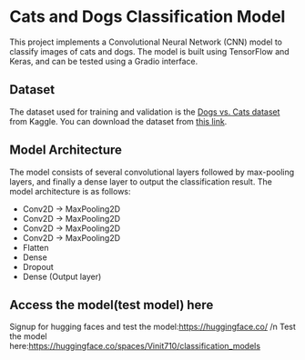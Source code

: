 
# Cats and Dogs Classification Model

This project implements a Convolutional Neural Network (CNN) model to classify images of cats and dogs. The model is built using TensorFlow and Keras, and can be tested using a Gradio interface.

## Dataset

The dataset used for training and validation is the [Dogs vs. Cats dataset](https://www.kaggle.com/datasets/vinitdesai564/cats-dogs-classification-dataset/data) from Kaggle. You can download the dataset from [this link](https://www.kaggle.com/datasets/vinitdesai564/cats-dogs-classification-dataset/data).

## Model Architecture

The model consists of several convolutional layers followed by max-pooling layers, and finally a dense layer to output the classification result. The model architecture is as follows:

- Conv2D -> MaxPooling2D
- Conv2D -> MaxPooling2D
- Conv2D -> MaxPooling2D
- Conv2D -> MaxPooling2D
- Flatten
- Dense
- Dropout
- Dense (Output layer)

## Access the model(test model) here
 Signup for hugging faces and test the model:https://huggingface.co/ 
 /n
 Test the model here:https://huggingface.co/spaces/Vinit710/classification_models
